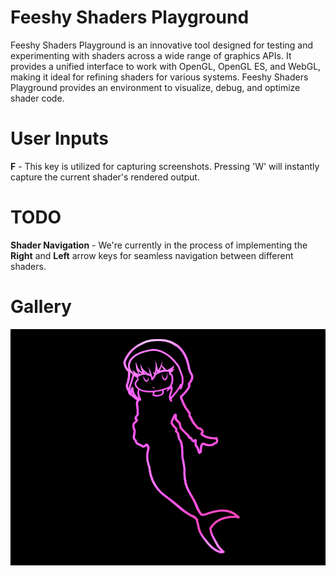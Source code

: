# Feeshy Shaders Playground

Feeshy Shaders Playground is an innovative tool designed for testing and experimenting with shaders across a wide range of graphics APIs. It provides a unified interface to work with OpenGL, OpenGL ES, and WebGL, making it ideal for refining shaders for various systems. Feeshy Shaders Playground provides an environment to visualize, debug, and optimize shader code.

# User Inputs
**F** - This key is utilized for capturing screenshots. Pressing 'W' will instantly capture the current shader's rendered output.

# TODO
**Shader Navigation** - We're currently in the process of implementing the **Right** and **Left** arrow keys for seamless navigation between different shaders.

# Gallery

![](/art/screenshot.png)